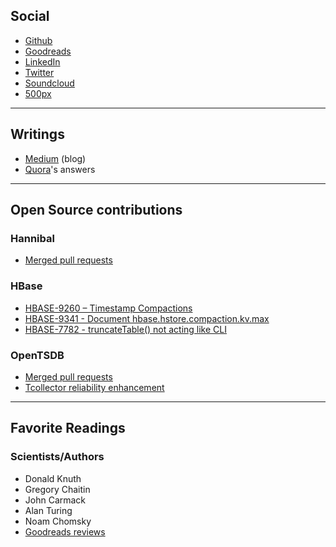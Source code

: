 ## Social

* [Github](https://github.com/adrien-mogenet)
* [Goodreads](https://www.goodreads.com/review/list/49747817)
* [LinkedIn](https://www.linkedin.com/in/adrienmogenet)
* [Twitter](https://twitter.com/AdrienMogenet)
* [Soundcloud](https://soundcloud.com/paranormind)
* [500px](https://500px.com/AdrienMogenet)

___


## Writings

* [Medium](https://medium.com/@adrien.mogenet) (blog)
* [Quora](https://www.quora.com/profile/Adrien-Mogenet/answers)'s answers


___


## Open Source contributions

### Hannibal

* [Merged pull requests](https://github.com/sentric/hannibal/pulls?q=is%3Apr+is%3Aclosed+author%3Aadrien-mogenet)


### HBase

* [HBASE-9260 – Timestamp Compactions](https://issues.apache.org/jira/browse/HBASE-9260)
* [HBASE-9341 - Document hbase.hstore.compaction.kv.max](https://issues.apache.org/jira/browse/HBASE-9341)
* [HBASE-7782 - truncateTable() not acting like CLI](https://issues.apache.org/jira/browse/HBASE-7782)


### OpenTSDB

* [Merged pull requests](https://github.com/OpenTSDB/opentsdb/pulls?q=is%3Apr+is%3Aclosed+author%3Aadrien-mogenet)
* [Tcollector reliability enhancement](https://github.com/OpenTSDB/tcollector/pull/44)


___


## Favorite Readings

### Scientists/Authors

* Donald Knuth
* Gregory Chaitin
* John Carmack
* Alan Turing
* Noam Chomsky
* [Goodreads reviews](https://www.goodreads.com/review/list/49747817-adrien?utf8=%E2%9C%93&utf8=%E2%9C%93&title=adrien&sort=date_pub&order=d)

